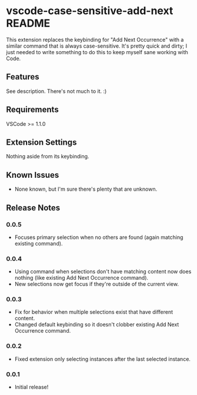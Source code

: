 # vscode-case-sensitive-add-next README

This extension replaces the keybinding for "Add Next Occurrence" with a similar command that is always case-sensitive. It's pretty quick and dirty; I just needed to write something to do this to keep myself sane working with Code.

## Features

See description. There's not much to it. :)

## Requirements

VSCode >= 1.1.0

## Extension Settings

Nothing aside from its keybinding.

## Known Issues

- None known, but I'm sure there's plenty that are unknown.

## Release Notes

### 0.0.5

- Focuses primary selection when no others are found (again matching existing command).

### 0.0.4

- Using command when selections don't have matching content now does nothing (like existing Add Next Occurrence command).
- New selections now get focus if they're outside of the current view.

### 0.0.3

- Fix for behavior when multiple selections exist that have different content.
- Changed default keybinding so it doesn't clobber existing Add Next Occurrence command.

### 0.0.2

- Fixed extension only selecting instances after the last selected instance.

### 0.0.1

- Initial release!